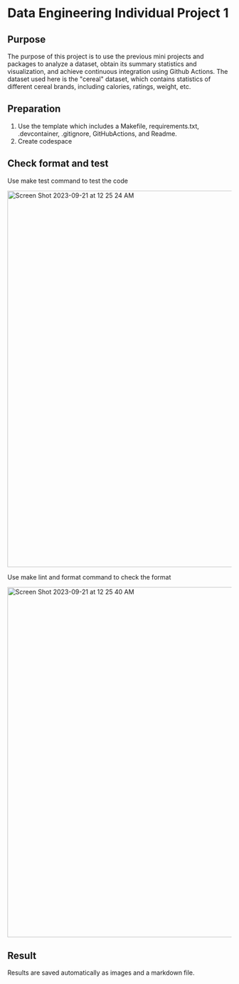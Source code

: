 # Data Engineering Individual Project 1
## Purpose
The purpose of this project is to use the previous mini projects and packages to analyze a dataset, obtain its summary statistics and visualization, and achieve continuous integration using Github Actions. The dataset used here is the "cereal" dataset, which contains statistics of different cereal brands, including calories, ratings, weight, etc.

## Preparation
1. Use the template which includes a Makefile, requirements.txt, .devcontainer, .gitignore, GitHubActions, and Readme.
2. Create codespace

## Check format and test
Use make test command to test the code

<img width="847" alt="Screen Shot 2023-09-21 at 12 25 24 AM" src="https://github.com/nogibjj/KatherineT.DE.Individual-Project_1/assets/143833511/7d1d037c-0f44-48f3-bf27-7f4faa34842d">



Use make lint and format command to check the format

<img width="788" alt="Screen Shot 2023-09-21 at 12 25 40 AM" src="https://github.com/nogibjj/KatherineT.DE.Individual-Project_1/assets/143833511/a842aec8-bfb8-4e61-9253-fcf18765d294">


## Result

Results are saved automatically as images and a markdown file.
